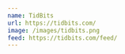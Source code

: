 ```yaml
---
name: TidBits
url: https://tidbits.com/
image: /images/tidbits.png
feed: https://tidbits.com/feed/
---
```

